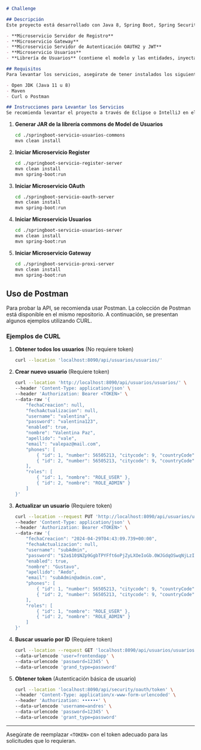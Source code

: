 
```markdown
# Challenge

## Descripción
Este proyecto está desarrollado con Java 8, Spring Boot, Spring Security, REST y OAuth2, utilizando una arquitectura de microservicios que consta de los siguientes componentes:

- **Microservicio Servidor de Registro**
- **Microservicio Gateway**
- **Microservicio Servidor de Autenticación OAUTH2 y JWT**
- **Microservicio Usuarios**
- **Librería de Usuarios** (contiene el modelo y las entidades, inyectada en `springboot-servicio-usuarios-server` y descargada como dependencia a través de Maven)

## Requisitos
Para levantar los servicios, asegúrate de tener instalados los siguientes:

- Open JDK (Java 11 u 8)
- Maven
- Curl o Postman

## Instrucciones para Levantar los Servicios
Se recomienda levantar el proyecto a través de Eclipse o IntelliJ en el siguiente orden:


   ```
1. **Generar JAR de la librería commons de Model de Usuarios**
   ```bash
   cd ./springboot-servicio-usuarios-commons
   mvn clean install
   ```

2. **Iniciar Microservicio Register**
   ```bash
   cd ./springboot-servicio-register-server
   mvn clean install
   mvn spring-boot:run
   ```

3. **Iniciar Microservicio OAuth**
   ```bash
   cd ./springboot-servicio-oauth-server
   mvn clean install
   mvn spring-boot:run
   ```

4. **Iniciar Microservicio Usuarios**
   ```bash
   cd ./springboot-servicio-usuarios-server
   mvn clean install
   mvn spring-boot:run
   ```

5. **Iniciar Microservicio Gateway**
   ```bash
   cd ./springboot-servicio-proxi-server
   mvn clean install
   mvn spring-boot:run
   ```

## Uso de Postman
Para probar la API, se recomienda usar Postman. La colección de Postman está disponible en el mismo repositorio. A continuación, se presentan algunos ejemplos utilizando CURL.

### Ejemplos de CURL

1. **Obtener todos los usuarios** (No requiere token)
   ```bash
   curl --location 'localhost:8090/api/usuarios/usuarios/'
   ```

2. **Crear nuevo usuario** (Requiere token)
   ```bash
   curl --location 'http://localhost:8090/api/usuarios/usuarios/' \
   --header 'Content-Type: application/json' \
   --header 'Authorization: Bearer <TOKEN>' \
   --data-raw '{
       "fechaCreacion": null,
       "fechaActualizacion": null,
       "username": "valentina",
       "password": "valentina123",
       "enabled": true,
       "nombre": "Valentina Paz",
       "apellido": "vale",
       "email": "valepaz@mail.com",
       "phones": [
           { "id": 1, "number": 56505213, "citycode": 9, "countryCode": 56 },
           { "id": 2, "number": 56505213, "citycode": 9, "countryCode": 56 }
       ],
       "roles": [
           { "id": 1, "nombre": "ROLE_USER" },
           { "id": 2, "nombre": "ROLE_ADMIN" }
       ]
   }'
   ```

3. **Actualizar un usuario** (Requiere token)
   ```bash
   curl --location --request PUT 'http://localhost:8090/api/usuarios/usuarios/1' \
   --header 'Content-Type: application/json' \
   --header 'Authorization: Bearer <TOKEN>' \
   --data-raw '{
       "fechaCreacion": "2024-04-29T04:43:09.739+00:00",
       "fechaActualizacion": null,
       "username": "subAdmin",
       "password": "$2a$10$NZp9GgbTPYFft6oPjZyLXOeIoGb.0WJGdqOSwqNjLzI2pfLXMJYsm",
       "enabled": true,
       "nombre": "Gustavo",
       "apellido": "Aedo",
       "email": "subAdmin@admin.com",
       "phones": [
           { "id": 1, "number": 56505213, "citycode": 9, "countryCode": 56 },
           { "id": 2, "number": 56505213, "citycode": 9, "countryCode": 56 }
       ],
       "roles": [
           { "id": 1, "nombre": "ROLE_USER" },
           { "id": 2, "nombre": "ROLE_ADMIN" }
       ]
   }'
   ```

4. **Buscar usuario por ID** (Requiere token)
   ```bash
   curl --location --request GET 'localhost:8090/api/usuarios/usuarios/1' \
   --data-urlencode 'user=frontendapp' \
   --data-urlencode 'password=12345' \
   --data-urlencode 'grand_type=password'
   ```

5. **Obtener token** (Autenticación básica de usuario)
   ```bash
   curl --location 'localhost:8090/api/security/oauth/token' \
   --header 'Content-Type: application/x-www-form-urlencoded' \
   --header 'Authorization: ••••••' \
   --data-urlencode 'username=andres' \
   --data-urlencode 'password=12345' \
   --data-urlencode 'grant_type=password'
   ```

---

Asegúrate de reemplazar `<TOKEN>` con el token adecuado para las solicitudes que lo requieran.
```
